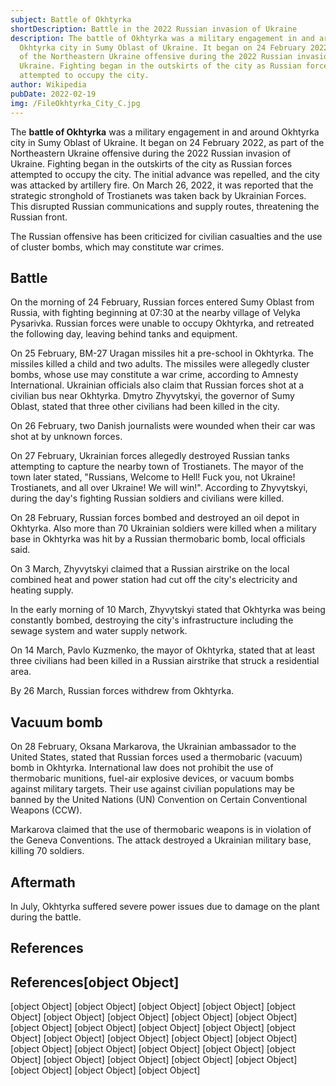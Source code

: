 ```yaml
---
subject: Battle of Okhtyrka
shortDescription: Battle in the 2022 Russian invasion of Ukraine
description: The battle of Okhtyrka was a military engagement in and around
  Okhtyrka city in Sumy Oblast of Ukraine. It began on 24 February 2022, as part
  of the Northeastern Ukraine offensive during the 2022 Russian invasion of
  Ukraine. Fighting began in the outskirts of the city as Russian forces
  attempted to occupy the city.
author: Wikipedia
pubDate: 2022-02-19
img: /FileOkhtyrka_City_C.jpg
---
```


The **battle of Okhtyrka** was a military engagement in and around Okhtyrka city in Sumy Oblast of Ukraine. It began on 24 February 2022, as part of the Northeastern Ukraine offensive during the 2022 Russian invasion of Ukraine. Fighting began in the outskirts of the city as Russian forces attempted to occupy the city. The initial advance was repelled, and the city was attacked by artillery fire. On March 26, 2022, it was reported that the strategic stronghold of Trostianets was taken back by Ukrainian Forces. This disrupted Russian communications and supply routes, threatening the Russian front.

The Russian offensive has been criticized for civilian casualties and the use of cluster bombs, which may constitute war crimes.

## Battle
On the morning of 24 February, Russian forces entered Sumy Oblast from Russia, with fighting beginning at 07:30 at the nearby village of Velyka Pysarivka. Russian forces were unable to occupy Okhtyrka, and retreated the following day, leaving behind tanks and equipment.

On 25 February, BM-27 Uragan missiles hit a pre-school in Okhtyrka. The missiles killed a child and two adults. The missiles were allegedly cluster bombs, whose use may constitute a war crime, according to Amnesty International. Ukrainian officials also claim that Russian forces shot at a civilian bus near Okhtyrka. Dmytro Zhyvytskyi, the governor of Sumy Oblast, stated that three other civilians had been killed in the city.

On 26 February, two Danish journalists were wounded when their car was shot at by unknown forces.

On 27 February, Ukrainian forces allegedly destroyed Russian tanks attempting to capture the nearby town of Trostianets. The mayor of the town later stated, "Russians, Welcome to Hell! Fuck you, not Ukraine! Trostianets, and all over Ukraine! We will win!". According to Zhyvytskyi, during the day's fighting Russian soldiers and civilians were killed.

On 28 February, Russian forces bombed and destroyed an oil depot in Okhtyrka. Also more than 70 Ukrainian soldiers were killed when a military base in Okhtyrka was hit by a Russian thermobaric bomb, local officials said.

On 3 March, Zhyvytskyi claimed that a Russian airstrike on the local combined heat and power station had cut off the city's electricity and heating supply.

In the early morning of 10 March, Zhyvytskyi stated that Okhtyrka was being constantly bombed, destroying the city's infrastructure including the sewage system and water supply network.

On 14 March, Pavlo Kuzmenko, the mayor of Okhtyrka, stated that at least three civilians had been killed in a Russian airstrike that struck a residential area.

By 26 March, Russian forces withdrew from Okhtyrka.

## Vacuum bomb
On 28 February, Oksana Markarova, the Ukrainian ambassador to the United States, stated that Russian forces used a thermobaric (vacuum) bomb in Okhtyrka. International law does not prohibit the use of thermobaric munitions, fuel-air explosive devices, or vacuum bombs against military targets. Their use against civilian populations may be banned by the United Nations (UN) Convention on Certain Conventional Weapons (CCW).

Markarova claimed that the use of thermobaric weapons is in violation of the Geneva Conventions. The attack destroyed a Ukrainian military base, killing 70 soldiers.

## Aftermath
In July, Okhtyrka suffered severe power issues due to damage on the plant during the battle.

## References
## References[object Object]
[object Object]
[object Object]
[object Object]
[object Object]
[object Object]
[object Object]
[object Object]
[object Object]
[object Object]
[object Object]
[object Object]
[object Object]
[object Object]
[object Object]
[object Object]
[object Object]
[object Object]
[object Object]
[object Object]
[object Object]
[object Object]
[object Object]
[object Object]
[object Object]
[object Object]
[object Object]
[object Object]
[object Object]
[object Object]
[object Object]